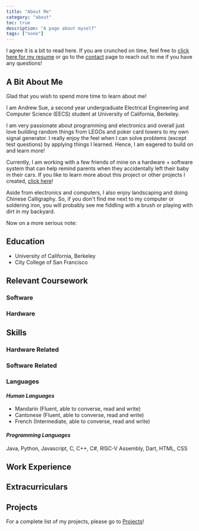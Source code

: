 ```yaml
---
title: "About Me"
category: "about"
toc: true
description: "A page about myself"
tags: ["none"]
---
```


I agree it is a bit to read here. If you are crunched on time, feel free to [click here for my resume](../../resume/) or go to the [contact](../Contact/) page to reach out to me if you have any questions!

## A Bit About Me
Glad that you wish to spend more time to learn about me! 

I am Andrew Sue, a second year undergraduate Electrical Engineering and Computer Science (EECS) student at University of California, Berkeley. 

I am very passionate about programming and electronics and overall just love building random things from LEGOs and poker card towers to my own signal generator. I really enjoy the feel when I can solve problems (except test questions) by applying things I learned. Hence, I am eagered to build on and learn more!

Currently, I am working with a few friends of mine on a hardware + software system that can help remind parents when they accidentally left their baby in their cars. If you like to learn more about this project or other projects I created, [click here](../../projects/)!

Aside from electronics and computers, I also enjoy landscaping and doing Chinese Calligraphy. So, if you don't find me next to my computer or soldering iron, you will probably see me fiddling with a brush or playing with dirt in my backyard.

Now on a more serious note:


## Education
* University of California, Berkeley 
* City College of San Francisco

## Relevant Coursework

### Software

### Hardware

## Skills
 
### Hardware Related

### Software Related

### Languages 
#### _Human Languages_
* Mandarin (Fluent, able to converse, read and write)
* Cantonese (Fluent, able to converse, read and write)
* French (Intermediate, able to converse, read and write)
  
#### _Programming Languages_
Java, Python, Javascript, C, C++, C#, RISC-V Assembly, Dart, HTML, CSS

## Work Experience

## Extracurriculars

## Projects 
For a complete list of my projects, please go to [Projects](../../projects/)!